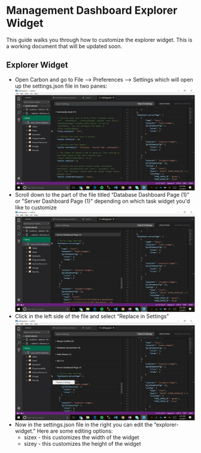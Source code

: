 # Management Dashboard Explorer Widget
This guide walks you through how to customize the explorer widget. This is a working document that will be updated soon.

## Explorer Widget
-	Open Carbon and go to File --> Preferences --> Settings which will open up the settings.json file in two panes:
 ![](../images/insights_1.jpg)
-	Scroll down to the part of the file titled “Database  Dashboard Page (1)” or "Server Dashboard Page (1)" depending on which task widget you'd like to customize
 ![](../images/insights_2.jpg)
-	Click in the left side of the file and select “Replace in Settings”
 ![](../images/insights_3.jpg)
-	Now in the settings.json file in the right you can edit the “explorer-widget.” Here are some editing options:
	- sizex - this customizes the width of the widget
	- sizey - this customizes the height of the widget